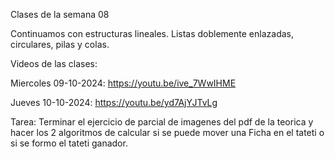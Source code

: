 Clases de la semana 08

Continuamos con estructuras lineales. Listas doblemente enlazadas, circulares, pilas y colas.


Videos de las clases:

Miercoles 09-10-2024: https://youtu.be/ive_7WwIHME

Jueves 10-10-2024: https://youtu.be/yd7AjYJTvLg

Tarea:
Terminar el ejercicio de parcial de imagenes del pdf de la teorica y hacer los 2 algoritmos de calcular si se puede mover una Ficha en el tateti o si se formo el tateti ganador.

